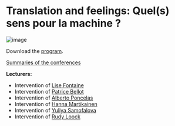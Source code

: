 # Translation and feelings: Quel(s) sens pour la machine ?

![image](https://user-images.githubusercontent.com/79905106/109628351-f3023c00-7b42-11eb-98f0-56b1911d0bc2.png)


Download the [program](https://www.univ-brest.fr/digitalAssets/86/86390_Programme-A5.pdf).

[Summaries of the conferences](https://www.univ-brest.fr/digitalAssets/87/87636_Re--sume--s.pdf)

**Lecturers:**

* Intervention of [Lise Fontaine](https://www.univ-brest.fr/digitalAssets/87/87671_FONT.pdf)
* Intervention of [Patrice Bellot](https://www.univ-brest.fr/digitalAssets/87/87672_BEL.pdf)
* Intervention of [Alberto Poncelas](https://www.univ-brest.fr/digitalAssets/87/87673_PON.pdf)
* Intervention of [Hanna Martikainen](https://www.univ-brest.fr/digitalAssets/87/87674_MART.pdf)
* Intervention of [Yuliya Samofalova](https://www.univ-brest.fr/digitalAssets/87/87675_SAMO.pdf)
* Intervention of [Rudy Loock](https://www.univ-brest.fr/digitalAssets/87/87658_lo.pdf)

